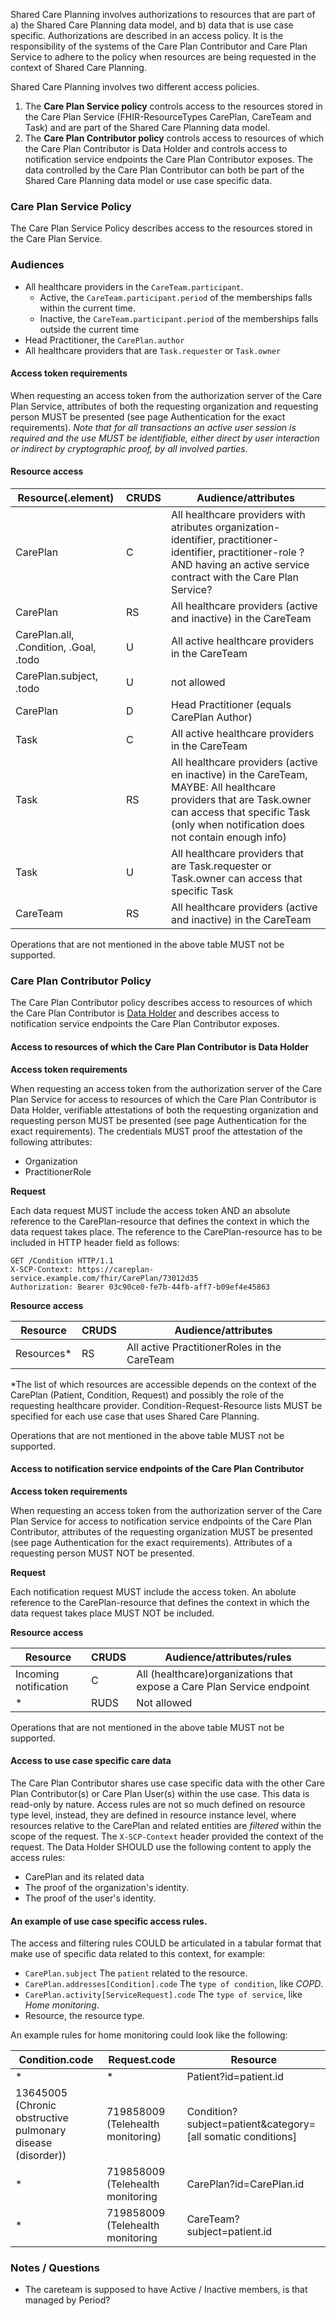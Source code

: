 Shared Care Planning involves authorizations to resources that are part of a) the Shared Care Planning data model, and
b) data that is use case specific. Authorizations are described in an access policy. It is the responsibility of the
systems of the Care Plan Contributor and Care Plan Service to adhere to the policy when resources are being requested in
the context of Shared Care Planning.

Shared Care Planning involves two different access policies.

1. The **Care Plan Service policy** controls access to the resources stored in the Care Plan Service (FHIR-ResourceTypes
   CarePlan, CareTeam and Task) and are part of the Shared Care Planning data model.
2. The **Care Plan Contributor policy** controls access to resources of which the Care Plan Contributor is Data Holder
   and controls access to notification service endpoints the Care Plan Contributor exposes. The data controlled by the
   Care Plan Contributor can both be part of the Shared Care Planning data model or use case specific data.

### Care Plan Service Policy

The Care Plan Service Policy describes access to the resources stored in the Care Plan Service.

### Audiences

* All healthcare providers in the `CareTeam.participant`.
    * Active, the `CareTeam.participant.period` of the memberships falls within the current time.
    * Inactive, the `CareTeam.participant.period` of the memberships falls outside the current time
* Head Practitioner, the `CarePlan.author`
* All healthcare providers that are `Task.requester` or `Task.owner`

#### Access token requirements

When requesting an access token from the authorization server of the Care Plan Service, attributes of both the
requesting organization and requesting person MUST be presented (see page Authentication for the exact requirements).
_Note that for all transactions an active user session is required and the use MUST be identifiable, either direct by
user interaction or indirect by cryptographic proof, by all involved parties._

#### Resource access

<table>
<thead>
<tr>
<th>Resource(.element)</th>
<th>CRUDS</th>
<th>Audience/attributes</th>
</tr>
</thead>
<tbody>
<tr>
<td>CarePlan</td>
<td>C</td>
<td>All healthcare providers with atributes organization-identifier, practitioner-identifier, practitioner-role ?AND having an active service contract with the Care Plan Service?</td>
</tr>
<tr>
<td>CarePlan</td>
<td>RS</td>
<td>All healthcare providers (active and inactive) in the CareTeam</td>
</tr>
<tr>
<td>CarePlan.all, .Condition, .Goal, .todo</td>
<td>U</td>
<td>All active healthcare providers in the CareTeam</td>
</tr>
<tr>
<td>CarePlan.subject, .todo</td>
<td>U</td>
<td>not allowed</td>
</tr>
<tr>
<td>CarePlan</td>
<td>D</td>
<td>Head Practitioner (equals CarePlan Author)</td>
</tr>
<tr>
<td>Task</td>
<td>C</td>
<td>All active healthcare providers in the CareTeam</td>
</tr>
<tr>
<td>Task</td>
<td>RS</td>
<td>All healthcare providers (active en inactive) in the CareTeam, MAYBE: All healthcare providers that are Task.owner can access that specific Task (only when notification does not contain enough info)</td>
</tr>
<tr>
<td>Task</td>
<td>U</td>
<td>All healthcare providers that are Task.requester or Task.owner can access that specific Task</td>
</tr>
<tr>
<td>CareTeam</td>
<td>RS</td>
<td>All healthcare providers (active and inactive) in the CareTeam</td>
</tr>
</tbody>
</table>


Operations that are not mentioned in the above table MUST not be supported.

### Care Plan Contributor Policy

The Care Plan Contributor policy describes access to resources of which the Care Plan Contributor
is [Data Holder](https://www.european-health-data-space.com/European_Health_Data_Space_Article_2_(Proposal_3.5.2022).html)
and describes access to notification service endpoints the Care Plan Contributor exposes.

#### Access to resources of which the Care Plan Contributor is Data Holder

**Access token requirements**

When requesting an access token from the authorization server of the Care Plan Service for access to resources of which
the Care Plan Contributor is Data Holder, verifiable attestations of both the requesting organization and requesting
person MUST be presented (see page Authentication for the exact requirements). The credentials MUST proof the
attestation of the following attributes:

* Organization
* PractitionerRole

**Request**

Each data request MUST include the access token AND an absolute reference to the CarePlan-resource that defines the
context in which the data request takes place. The reference to the CarePlan-resource has to be included in HTTP header
field as follows:

```http request
GET /Condition HTTP/1.1
X-SCP-Context: https://careplan-service.example.com/fhir/CarePlan/73012d35
Authorization: Bearer 03c90ce0-fe7b-44fb-aff7-b09ef4e45863
```

**Resource access**

| Resource   | CRUDS | Audience/attributes                          |
|------------|-------|----------------------------------------------|
| Resources* | RS    | All active PractitionerRoles in the CareTeam |

*The list of which resources are accessible depends on the context of the CarePlan (Patient, Condition, Request) and
possibly the role of the requesting healthcare provider. Condition-Request-Resource lists MUST be specified for each use
case that uses Shared Care Planning.

Operations that are not mentioned in the above table MUST not be supported.

#### Access to notification service endpoints of the Care Plan Contributor

**Access token requirements**

When requesting an access token from the authorization server of the Care Plan Service for access to notification
service endpoints of the Care Plan Contributor, attributes of the requesting organization MUST be presented (see page
Authentication for the exact requirements). Attributes of a requesting person MUST NOT be presented.

**Request**

Each notification request MUST include the access token. An abolute reference to the CarePlan-resource that defines the
context in which the data request takes place MUST NOT be included.

**Resource access**

| Resource              | CRUDS | Audience/attributes/rules                                              |
|-----------------------|-------|------------------------------------------------------------------------|
| Incoming notification | C     | All (healthcare)organizations that expose a Care Plan Service endpoint |
| *                     | RUDS  | Not allowed                                                            |

Operations that are not mentioned in the above table MUST not be supported.

#### Access to use case specific care data

The Care Plan Contributor shares use case specific data with the other Care Plan Contributor(s) or Care Plan User(s)
within the use case. This data is read-only by nature. Access rules are not so much defined on resource type level,
instead, they are defined in resource instance level, where resources relative to the CarePlan and related entities are
*filtered* within the scope of the request. The `X-SCP-Context` header provided the context of the request. The Data
Holder SHOULD use the following content to apply the access rules:

* CarePlan and its related data
* The proof of the organization's identity.
* The proof of the user's identity.

#### An example of use case specific access rules.

The access and filtering rules COULD be articulated in a tabular format that make use of specific data related to this
context, for example:

* `CarePlan.subject` The `patient` related to the resource.
* `CarePlan.addresses[Condition].code` The `type of condition`, like *COPD*.
* `CarePlan.activity[ServiceRequest].code` The `type of service`, like *Home monitoring*.
* Resource, the resource type.

An example rules for home monitoring could look like the following:

| Condition.code                                              | Request.code                      | Resource                                                    |
|-------------------------------------------------------------|-----------------------------------|-------------------------------------------------------------|
| *                                                           | *                                 | Patient?id=patient.id                                       |
| 13645005 (Chronic obstructive pulmonary disease (disorder)) | 719858009 (Telehealth monitoring) | Condition?subject=patient&category=[all somatic conditions] |
| *                                                           | 719858009 (Telehealth monitoring  | CarePlan?id=CarePlan.id                                     |
| *                                                           | 719858009 (Telehealth monitoring  | CareTeam?subject=patient.id                                 |

### Notes / Questions

* The careteam is supposed to have Active / Inactive members, is that managed by Period?
